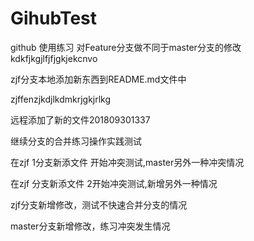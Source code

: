 
# GihubTest
github 使用练习
对Feature分支做不同于master分支的修改
kdkfjkgjlfjfjgkjekcnvo

zjf分支本地添加新东西到README.md文件中

zjffenzjkdjlkdmkrjgkjrlkg

远程添加了新的文件201809301337

继续分支的合并练习操作实践测试


在zjf 1分支新添文件 开始冲突测试,master另外一种冲突情况

在zjf 分支新添文件 2开始冲突测试,新增另外一种情况



zjf分支新增修改，测试不快速合并分支的情况




master分支新增修改，练习冲突发生情况


